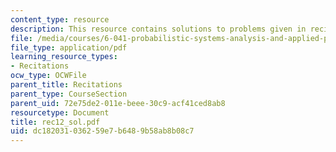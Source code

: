```yaml
---
content_type: resource
description: This resource contains solutions to problems given in recitaion twelve.
file: /media/courses/6-041-probabilistic-systems-analysis-and-applied-probability-spring-2006/dc182031036259e7b6489b58ab8b08c7_rec12_sol.pdf
file_type: application/pdf
learning_resource_types:
- Recitations
ocw_type: OCWFile
parent_title: Recitations
parent_type: CourseSection
parent_uid: 72e75de2-011e-beee-30c9-acf41ced8ab8
resourcetype: Document
title: rec12_sol.pdf
uid: dc182031-0362-59e7-b648-9b58ab8b08c7
---
```

